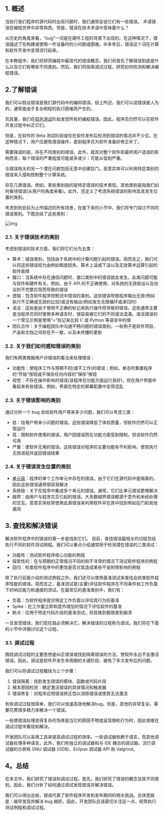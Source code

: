 ## 1. 概述

当执行我们程序的源代码时出现问题时，我们通常会说它们有一些错误。 术语错误在编程世界中非常熟悉。但是，错误在技术术语中意味着什么？

从历史的角度来看，“bug”一词是在硬件工程的背景下出现的。在这种情况下，错误描述了在构建或使用一件设备时的小问题或困难。许多年后，错误这个词在计算和软件开发中变得流行起来。

在本教程中，我们将研究编程中最现代的错误概念。我们将首先了解错误到底是什么以及它们有哪些不同类别。然后，我们将探索调试过程，研究如何检测和解决编程错误。

## 2.了解错误

我们可以假设错误是我们源代码中的编码错误。综上所述，我们可以说错误是人为的，通常是由于复杂例程的执行困难而产生的。

充其量，我们在[软件测试](https://www.baeldung.com/cs/testing-white-box-vs-black-box)阶段发现所有的编程错误。因此，程序员仍然可以在软件开发过程中纠正它们。

但是，在软件的 Beta 测试阶段或仅在软件发布后检测到错误的情况并不少见。在这种情况下，用户应避免错误操作，直到程序员为软件准备好修正补丁。

需要强调的是，存在不同类别的错误。此外，就其对整个软件和最终用户造成的影响而言，每个错误的严重程度可能或多或少：可能从低到严重。

与错误相关的另一个潜在问题包括无意中创建后门。恶意实体可以利用特定类别的错误来入侵和控制整个计算系统。

存在几类错误。例如，某些类别指的是特定错误的技术类型。其他类别是指我们如何看待错误(从用户的角度来看)。此外，还定义了考虑系统错误的影响及其发生位置的类别。

考虑到到目前为止所描述的所有场景，在接下来的小节中，我们将专门探讨不同的错误类别。下图总结了这些类别：

![img](https://www.baeldung.com/wp-content/uploads/sites/4/2023/01/BugsTaxonomy.png)

### 2.1. 关于错误技术的类别

考虑到错误的技术方面，我们将它们分为五类：

-   算术：错误类别，包括由于系统中的计算问题引起的错误。简而言之，我们可以将这些错误视为由例如精度损失、算术上溢或下溢以及无效算术运算引起的软件故障
-   接口：当系统中存在通信问题时，接口类别中的错误就会发生。此类问题可能与软件和硬件有关。例如，由于 API 的不正确使用、对系统的无效假设以及协议的不完整实现而导致的错误
-   逻辑：包含软件程序控制流中错误的类别。这些错误导致程序输出无效(例如执行不正确或无效的比较)或没有输出(例如发生无限循环或递归时)
-   语法：这些是由于使用不正确的标记来执行操作而导致的错误。这些通常主要是当程序员同时使用多种语言时，很容易被它们的不同语法混淆。语法错误的一个常见示例是使用“=”标记来比较 C 或 Python 等语言中的值
-   团队合作：关于编程团队中沟通不畅问题的错误类别。一些例子是软件项目、产品和文档之间存在不一致，以及未传播的更新

### 2.2. 关于我们如何感知错误的类别

我们有两类根据用户对错误的看法来处理错误：

-   功能性：使程序工作与预期不同(或不工作)的错误；例如，单击时重置程序的“开始”按钮或不保存任何内容的“保存”按钮
-   视觉：不存在操作影响的错误(该程序在功能方面运行良好)，但在用户界面中看起来有些错误。例如，界面在特定的屏幕配置中变得混乱

### 2.3. 关于错误影响的类别

通过分析一个 bug 会给软件用户带来多少问题，我们可以考虑三类：

-   低：给用户带来小问题的错误。这些错误降低了体验质量，但软件仍然可以正常运行
-   高：限制软件使用的错误。用户因错误而在功能方面受到限制，但该软件仍然可用
-   严重：使软件无用的错误。这些错误对程序的主要功能有不利影响，使其执行无效进程并返回错误结果

### 2.4. 关于错误发生位置的类别

-   [单元级](https://www.baeldung.com/cs/unit-vs-integration-testing#unit-testing)：程序的单个工作单元中存在的错误。由于它们在源代码中是隔离的，因此这些错误通常很容易解决
-   系统级：关于在程序中集成多个单元的错误。通常，它们比单元错误更难解决
-   越界：由用户与程序交互引起的错误。大多数越界错误都源于意外和未经处理的交互。恶意实体经常使用此类错误来利用软件并在其中找到例如后门和其他漏洞

## 3. 查找和解决错误

解决软件程序中的错误的第一步是找到它们。 目前，查找错误最相关的过程包括执行不同的软件测试例程。我们可以重点介绍通常用于检测潜在错误的三类测试：

-   功能性：测试软件程序核心功能的例程
-   探索性的：在与预期的正常情况不同的和不寻常的情况下测试软件程序的例程
-   回归：检查软件程序中的更改是否对其造成某些不良附带影响的例程

除了执行前面介绍的测试例程之外，我们还可以使用基准测试来查找会损害软件程序性能的错误。简而言之，基准测试是(主要)评估软件程序在不同条件和工作负载下的响应能力和速度的测试。在最常见的基准类别中，我们有：

-   负载：为软件程序提交特定工作负载以评估其行为的基准
-   Spike：在工作量立即和意外增加的情况下评估软件的基准
-   断点：应用于特定代码片段的基准测试，将其推到极限直到崩溃

一旦发现错误，我们现在就必须解决它。解决错误的过程称为调试。我们将在下面的小节中详细讨论这个过程。

### 3.1. 调试过程

围绕调试过程的主要思想是纠正错误或找到隔离错误的方法，使软件永远不会激活错误。因此，调试是软件开发生命周期的关键阶段，避免了多次发布后的问题。

我们可以将调试过程概括为三个步骤：

1.  错误隔离：找到发生错误的模块、函数或代码片段
2.  根本原因检测：确定激活错误的具体情况和触发器
3.  错误修复：对程序应用错误修正包以消除错误或使其无法激活

有些调试过程很简单，我们可以快速高效地解决bug。但是，其他的非常复杂，需要花费很多精力来解决一个错误。

一些使错误处理变得复杂的场景是当它的原因不明或呈现随机行为时，因此很难在调试过程中重现和解决。

开发团队可以采用工具来提高调试过程的效率。一些调试器依赖于语言，而其他调试器处理多种语言。此外，我们有独立的调试器和与 IDE 耦合的调试器。流行调试器的示例有 GNU 调试器 (GDB)、Eclipse 调试器 API 和 Valgrind。

## 4。总结

在本文中，我们研究了错误和调试过程。首先，我们研究了错误的概念及其不同类别。因此，我们分析了如何通过调试发现错误并解决错误。

我们可以得出总结，错误代表了软件程序开发和发布期间的相关挑战。总体思路是：越早发现并解决 bug 越好。因此，开发团队应该密切关注这一点，经常执行测试例程和调试过程。